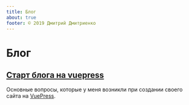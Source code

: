 ```yaml
---
title: Блог
about: true
footer: © 2019 Дмитрий Дмитриенко
---
```


# Блог

## [Старт блога на vuepress](./vuepress-start.md)

Основные вопросы, которые у меня возникли при создании своего сайта на [VuePress](https://vuepress.vuejs.org/).


